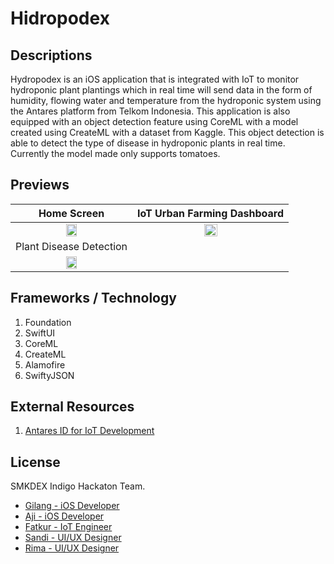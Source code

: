 # Hidropodex

## Descriptions
Hydropodex is an iOS application that is integrated with IoT to monitor hydroponic plant plantings which in real time will send data in the form of humidity, flowing water and temperature from the hydroponic system using the Antares platform from Telkom Indonesia. 
This application is also equipped with an object detection feature using CoreML with a model created using CreateML with a dataset from Kaggle. This object detection is able to detect the type of disease in hydroponic plants in real time. Currently the model made only supports tomatoes.

## Previews

| Home Screen       | IoT Urban Farming Dashboard        |
| :-------------: |:-------------:|
|  <img src="https://user-images.githubusercontent.com/63455298/133910973-db23e280-2f29-4a23-b8c4-14eb17d7a74c.PNG" width=30%>   | <img src="https://user-images.githubusercontent.com/63455298/133910968-2346be35-74b6-48a8-b99c-f2cc2b28afa6.PNG" width=30%> |
| Plant Disease Detection |
|<img src="https://user-images.githubusercontent.com/63455298/133910999-691b68d6-1922-4184-98c1-87f37568d891.mov" width=30%>|

## Frameworks / Technology

1. Foundation
2. SwiftUI
3. CoreML
4. CreateML
5. Alamofire
6. SwiftyJSON

## External Resources

1. [Antares ID for IoT Development](https://antares.id/id/docs.html)

## License

SMKDEX Indigo Hackaton Team.

- [Gilang - iOS Developer](https://github.com/mgilangns)
- [Aji - iOS Developer](https://github.com/nooglersoon)
- [Fatkur - IoT Engineer](https://github.com/Fatkurrochman)
- [Sandi - UI/UX Designer](https://github.com/msandilaga)
- [Rima - UI/UX Designer](https://github.com/RimaCholilah)
